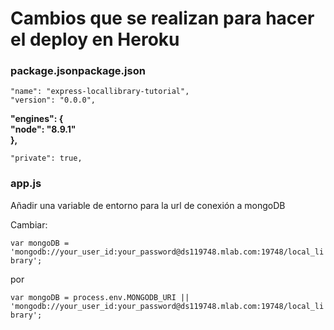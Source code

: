 # Cambios que se realizan para hacer el deploy en Heroku
### package.jsonpackage.json
```
"name": "express-locallibrary-tutorial",  
"version": "0.0.0",  
```
**"engines": {  
"node": "8.9.1"  
},**  
```
"private": true,  
```
### app.js

Añadir una variable de entorno para la url de conexión a mongoDB

Cambiar:

```var mongoDB = 'mongodb://your_user_id:your_password@ds119748.mlab.com:19748/local_library';```

por 

```var mongoDB = process.env.MONGODB_URI || 'mongodb://your_user_id:your_password@ds119748.mlab.com:19748/local_library';```
  
  
